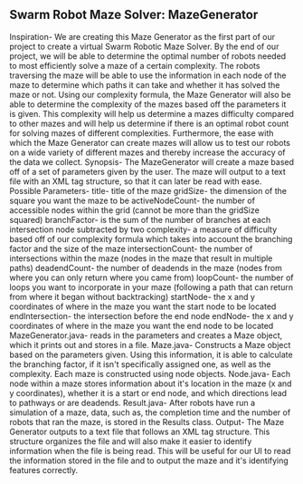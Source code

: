 Swarm Robot Maze Solver: MazeGenerator
--------------------------------------
Inspiration-
	We are creating this Maze Generator as the first part of our project to create a virtual Swarm Robotic Maze Solver. By the end of our project, we will be able to determine the optimal number of robots needed to most efficiently solve a maze of a certain complexity. The robots traversing the maze will be able to use the information in each node of the maze to determine which paths it can take and whether it has solved the maze or not. Using our complexity formula, the Maze Generator will also be able to determine the complexity of the mazes based off the parameters it is given. This complexity will help us determine a mazes difficulty compared to other mazes and will help us determine if there is an optimal robot count for solving mazes of different complexities. Furthermore, the ease with which the Maze Generator can create mazes will allow us to test our robots on a wide variety of different mazes and thereby increase the accuracy of the data we collect.
Synopsis-
	The MazeGenerator will create a maze based off of a set of parameters given by the user.
	The maze will output to a text file with an XML tag structure, so that it can later be read with ease. 
Possible Parameters-
	title- title of the maze
	gridSize- the dimension of the square you want the maze to be
	activeNodeCount- the number of accessible nodes within the grid (cannot be more than the gridSize squared) 
	branchFactor- is the sum of the number of branches at each intersection node subtracted by two
	complexity- a measure of difficulty based off of our complexity formula which takes into account the branching factor and the size of the maze 
	intersectionCount- the number of intersections within the maze (nodes in the maze that result in multiple paths) 
	deadendCount- the number of deadends in the maze (nodes from where you can only return where you came from)
	loopCount- the number of loops you want to incorporate in your maze (following a path that can return from where it began without backtracking)
	startNode- the x and y coordinates of where in the maze you want the start node to be located
	endIntersection- the intersection before the end node
	endNode- the x and y coordinates of where in the maze you want the end node to be located
MazeGenerator.java- reads in the parameters and creates a Maze object, which it prints out and stores in a file.
Maze.java-
	Constructs a Maze object based on the parameters given. Using this information, it is able to calculate the branching factor, if it isn't specifically assigned one, as well as the complexity. Each maze is constructed using node objects.
Node.java-
	Each node within a maze stores information about it's location in the maze (x and y coordinates), whether it is a start or end node, and which directions lead to pathways or are deadends.
Result.java-
	After robots have run a simulation of a maze, data, such as, the completion time and the number of robots that ran the maze, is stored in the Results class.
Output-
	The Maze Generator outputs to a text file that follows an XML tag structure. This structure organizes the file and will also make it easier to identify information when the file is being read. This will be useful for our UI to read the information stored in the file and to output the maze and it's identifying features correctly.